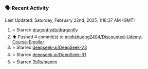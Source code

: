 ### 🗣 Recent Activity

<!--RECENT_ACTIVITY:last_update-->
Last Updated: Saturday, February 22nd, 2025, 1:18:37 AM (GMT)
<!--RECENT_ACTIVITY:last_update_end-->
<!--RECENT_ACTIVITY:start-->
1. ⭐ Starred [dragonflydb/dragonfly](https://github.com/dragonflydb/dragonfly)<br>
2. ⬆️ Pushed 4 commit(s) to [minhkhuong2404/Discounted-Udemy-Course-Enroller](https://github.com/minhkhuong2404/Discounted-Udemy-Course-Enroller)<br>
3. ⭐ Starred [deepseek-ai/DeepSeek-V3](https://github.com/deepseek-ai/DeepSeek-V3)<br>
4. ⭐ Starred [deepseek-ai/DeepSeek-R1](https://github.com/deepseek-ai/DeepSeek-R1)<br>
5. ⭐ Starred [3b1b/manim](https://github.com/3b1b/manim)<br>
<!--RECENT_ACTIVITY:end-->
